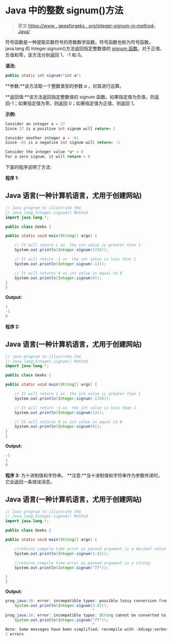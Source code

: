 # Java 中的整数 signum()方法

> 原文:[https://www . geesforgeks . org/integer-signum-in-method-Java/](https://www.geeksforgeeks.org/integer-signum-method-in-java/)

符号函数是一种提取实数符号的奇数数学函数。符号函数也称为符号函数。java.lang 的 Integer.signum()方法返回指定整数值的 [signum 函数](https://en.wikipedia.org/wiki/Sign_function)。对于正值、负值和零，该方法分别返回 1、-1 和 0。

**语法:**

```java
public static int signum(*int a*)
```

**参数:**该方法取一个整数类型的参数 *a* ，对其进行运算。

**返回值:**该方法返回指定整数值的 signum 函数。如果指定值为负值，则返回-1；如果指定值为零，则返回 0；如果指定值为正值，则返回 1。

**示例:**

```java
Consider an integer a = 27
Since 27 is a positive int signum will return= 1

Consider another integer a = -61
Since -61 is a negative int signum will return= -1

Consider the integer value *a* = 0
For a zero signum, it will return = 0 
```

下面的程序说明了方法:

**程序 1:**

## Java 语言(一种计算机语言，尤用于创建网站)

```java
// Java program to illustrate the
// Java.lang.Integer.signum() Method
import java.lang.*;

public class Geeks {

public static void main(String[] args) {

    // It will return 1 as  the int value is greater than 1
    System.out.println(Integer.signum(1726));

    // It will return -1 as  the int value is less than 1
    System.out.println(Integer.signum(-13));

    // It will returns 0 as int value is equal to 0
    System.out.println(Integer.signum(0));
}
}
```

**Output:** 

```java
1
-1
0
```

**程序 2:**

## Java 语言(一种计算机语言，尤用于创建网站)

```java
// Java program to illustrate the
// Java.lang.Integer.signum() Method
import java.lang.*;

public class Geeks {

public static void main(String[] args) {

    // It will return 1 as  the int value is greater than 1
    System.out.println(Integer.signum(-1726));

    // It will return -1 as  the int value is less than 1
    System.out.println(Integer.signum(13));

    // It will returns 0 as int value is equal to 0
    System.out.println(Integer.signum(0));
}
}
```

**Output:** 

```java
-1
1
0
```

**程序 3:** 为十进制值和字符串。
**注意:**当十进制值和字符串作为参数传递时，它会返回一条错误消息。

## Java 语言(一种计算机语言，尤用于创建网站)

```java
// Java program to illustrate the
// Java.lang.Integer.signum() Method
import java.lang.*;

public class Geeks {

public static void main(String[] args) {

    //returns compile time error as passed argument is a decimal value
    System.out.println(Integer.signum(3.81));

    //returns compile time error as passed argument is a string
    System.out.println(Integer.signum("77"));

}
}
```

**Output:** 

```java
prog.java:10: error: incompatible types: possible lossy conversion from double to int
    System.out.println(Integer.signum(3.81));
                                      ^
prog.java:14: error: incompatible types: String cannot be converted to int
    System.out.println(Integer.signum("77"));
                                      ^
Note: Some messages have been simplified; recompile with -Xdiags:verbose to get full output
2 errors
```